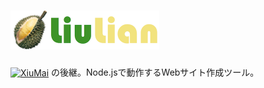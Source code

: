 <h1><img src="css/icon.png" alt="[icon]" height=62><img src="css/liulian.png" alt="liulian" height=62></h1>

<a href="http://kobalab.net/xiumai/"><img src="http://kobalab.net/xiumai/theme/xiumai.png" alt="XiuMai" height=24 valign=bottom></a>
の後継。Node.jsで動作するWebサイト作成ツール。
